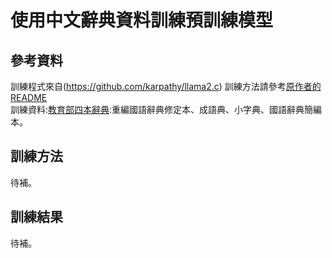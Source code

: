 # 使用中文辭典資料訓練預訓練模型
## 參考資料
訓練程式來自(https://github.com/karpathy/llama2.c)
訓練方法請參考[原作者的README](README-llama2.md)  
訓練資料:[教育部四本辭典](https://language.moe.gov.tw/001/Upload/Files/site_content/M0001/respub/index.html):重編國語辭典修定本、成語典、小字典、國語辭典簡編本。
## 訓練方法
待補。
## 訓練結果
待補。


